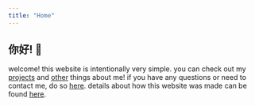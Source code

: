 ```yaml
---
title: "Home"
---
```


## 你好! 👋
welcome! this website is intentionally very simple. you can check out my [projects](/projects) and [other](/other) things about me! if you have any questions or need to contact me, do so [here](/contact). details about how this website was made can be found [here](/about).